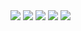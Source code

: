 <img src="https://github.com/rohit2701singh/Hangman-with-GUI-using-tkinter/assets/156118970/20745250-a604-4d91-b418-b5e8565d11ed">

<img src="https://github.com/rohit2701singh/Hangman-with-GUI-using-tkinter/assets/156118970/ab2fc37f-700a-475b-b4c4-be916c101d28">

<img src="https://github.com/rohit2701singh/Hangman-with-GUI-using-tkinter/assets/156118970/b23c87c0-0c56-4cdb-9997-a15e69e089e6)l">

<img src="https://github.com/rohit2701singh/Hangman-with-GUI-using-tkinter/assets/156118970/70cdf81a-3124-4057-8b17-61a51ffa9f4e">

<img src="https://github.com/rohit2701singh/Hangman-with-GUI-using-tkinter/assets/156118970/dca20c48-e617-49af-909b-a507dc57e9e5">
